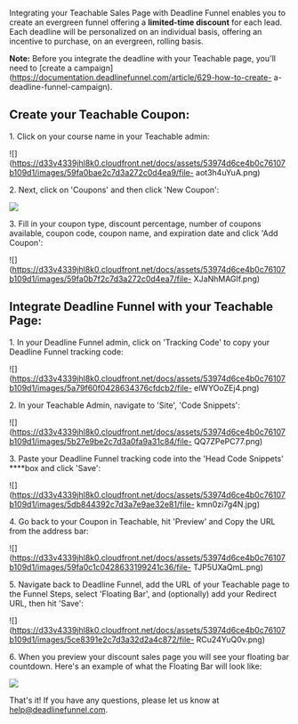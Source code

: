 Integrating your Teachable Sales Page with Deadline Funnel enables you to
create an evergreen funnel offering a **limited-time discount** for each lead.
Each deadline will be personalized on an individual basis, offering an
incentive to purchase, on an evergreen, rolling basis.

**Note:** Before you integrate the deadline with your Teachable page, you'll
need to [create a
campaign](https://documentation.deadlinefunnel.com/article/629-how-to-create-
a-deadline-funnel-campaign).

## Create your Teachable Coupon:

1\.  Click on your course name in your Teachable admin: 

![](https://d33v4339jhl8k0.cloudfront.net/docs/assets/53974d6ce4b0c76107b109d1/images/59fa0bae2c7d3a272c0d4ea9/file-
aot3h4uYuA.png)


2\. Next, click on 'Coupons' and then click 'New Coupon': 

![](https://d33v4339jhl8k0.cloudfront.net/docs/assets/53974d6ce4b0c76107b109d1/images/59fa0a910428633199241c28/file-0Nf3dDYgy2.png)


3\. Fill in your coupon type, discount percentage, number of coupons available, coupon code, coupon name, and expiration date and click 'Add Coupon': 

![](https://d33v4339jhl8k0.cloudfront.net/docs/assets/53974d6ce4b0c76107b109d1/images/59fa0b7f2c7d3a272c0d4ea7/file-
XJaNhMAGlf.png)

##  Integrate Deadline Funnel with your Teachable Page:

1\.  In your Deadline Funnel admin, click on 'Tracking Code' to copy your Deadline Funnel tracking code: 

![](https://d33v4339jhl8k0.cloudfront.net/docs/assets/53974d6ce4b0c76107b109d1/images/5a79f60f0428634376cfdcb2/file-
elWYOoZEj4.png)


2\. In your Teachable Admin, navigate to 'Site', 'Code Snippets': 

![](https://d33v4339jhl8k0.cloudfront.net/docs/assets/53974d6ce4b0c76107b109d1/images/5b27e9be2c7d3a0fa9a31c84/file-
QQ7ZPePC77.png)


3\. Paste your Deadline Funnel tracking code into the 'Head Code Snippets' ****box and click 'Save':

![](https://d33v4339jhl8k0.cloudfront.net/docs/assets/53974d6ce4b0c76107b109d1/images/5db844392c7d3a7e9ae32e81/file-
kmn0zi7g4N.jpg)


4\. Go back to your Coupon in Teachable, hit 'Preview' and Copy the URL from the address bar: 

![](https://d33v4339jhl8k0.cloudfront.net/docs/assets/53974d6ce4b0c76107b109d1/images/59fa0c1c0428633199241c36/file-
TJP5UXaQmL.png)


5\. Navigate back to Deadline Funnel, add the URL of your Teachable page to the Funnel Steps, select 'Floating Bar', and (optionally) add your Redirect URL, then hit 'Save': 

![](https://d33v4339jhl8k0.cloudfront.net/docs/assets/53974d6ce4b0c76107b109d1/images/5ce8391e2c7d3a32d2a4c872/file-
RCu24YuQ0v.png)


6\. When you preview your discount sales page you will see your floating bar countdown. Here's an example of what the Floating Bar will look like: 

![](https://d33v4339jhl8k0.cloudfront.net/docs/assets/53974d6ce4b0c76107b109d1/images/5c65c0a12c7d3a66e32e783a/file-r2622Bfum3.png)

That's it!  If you have any questions, please let us know at
[help@deadlinefunnel.com](mailto:mailto:help@deadlinefunnel.com).

